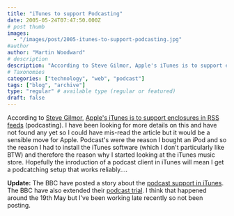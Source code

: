```yaml
---
title: "iTunes to support Podcasting"
date: 2005-05-24T07:47:50.000Z
# post thumb
images:
  - "/images/post/2005-itunes-to-support-podcasting.jpg"
#author
author: "Martin Woodward"
# description
description: "According to Steve Gilmor, Apple's iTunes is to support enclosures in RSS feeds (podcasting)."
# Taxonomies
categories: ["technology", "web", "podcast"]
tags: ["blog", "archive"]
type: "regular" # available type (regular or featured)
draft: false
---
```

According to [Steve Gilmor](http://blogs.zdnet.com/Gillmor/), [Apple's iTunes is to support enclosures in RSS feeds](http://blogs.zdnet.com/Gillmor/?p=101) (podcasting).  I have been looking for more details on this and have not found any yet so I could have mis-read the article but it would be a sensible move for Apple.  Podcast's were the reason I bought an iPod and so the reason I had to install the iTunes software (which I don't particularly like BTW) and therefore the reason why I started looking at the iTunes music store.  Hopefully the inroduction of a podcast client in iTunes will mean I get a podcatching setup that works reliably....

**Update:**  The BBC have posted a story about the [podcast support in iTunes](http://news.bbc.co.uk/2/hi/technology/4575075.stm).  The BBC have also extended their [podcast trial](http://www.bbc.co.uk/radio/downloadtrial/).  I think that happened around the 19th May but I've been working late recently so not been posting.